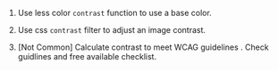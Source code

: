 
1. Use less color `contrast` function to use a base color.

2. Use css `contrast` filter to adjust an image contrast.

3. [Not Common] Calculate contrast to meet WCAG guidelines . Check guidlines and free available checklist.
